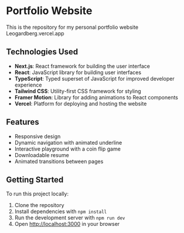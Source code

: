 # Portfolio Website

This is the repository for my personal portfolio website
Leogardberg.vercel.app

## Technologies Used

- **Next.js**: React framework for building the user interface
- **React**: JavaScript library for building user interfaces
- **TypeScript**: Typed superset of JavaScript for improved developer experience
- **Tailwind CSS**: Utility-first CSS framework for styling
- **Framer Motion**: Library for adding animations to React components
- **Vercel**: Platform for deploying and hosting the website

## Features

- Responsive design
- Dynamic navigation with animated underline
- Interactive playground with a coin flip game
- Downloadable resume
- Animated transitions between pages

## Getting Started

To run this project locally:

1. Clone the repository
2. Install dependencies with `npm install`
3. Run the development server with `npm run dev`
4. Open [http://localhost:3000](http://localhost:3000) in your browser

